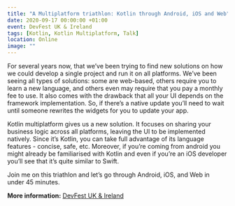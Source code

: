 ```yaml
---
title: "A Multiplatform triathlon: Kotlin through Android, iOS and Web"
date: 2020-09-17 00:00:00 +01:00
event: DevFest UK & Ireland
tags: [Kotlin, Kotlin Multiplatform, Talk]
location: Online
image: ""
---
```


For several years now, that we’ve been trying to find new solutions on how we could develop a single project and run it on all platforms. We’ve been seeing all types of solutions: some are web-based, others require you to learn a new language, and others even may require that you pay a monthly fee to use. It also comes with the drawback that all your UI depends on the framework implementation. So, if there’s a native update you’ll need to wait until someone rewrites the widgets for you to update your app.

Kotlin multiplatform gives us a new solution. It focuses on sharing your business logic across all platforms, leaving the UI to be implemented natively. Since it’s Kotlin, you can take full advantage of its language features - concise, safe, etc. Moreover, if you’re coming from android you might already be familiarised with Kotlin and even if you’re an iOS developer you’ll see that it’s quite similar to Swift.

Join me on this triathlon and let’s go through Android, iOS, and Web in under 45 minutes.

**More information:** <a href="https://www.devfest-uki.com/" rel="noopener">DevFest UK & Ireland</a>

